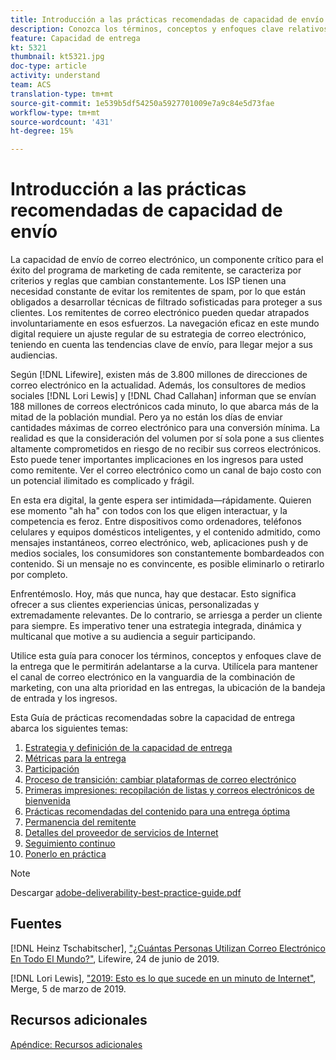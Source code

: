 ```yaml
---
title: Introducción a las prácticas recomendadas de capacidad de envío
description: Conozca los términos, conceptos y enfoques clave relativos a la entrega para permitirle garantizar el éxito de su programa de marketing.
feature: Capacidad de entrega
kt: 5321
thumbnail: kt5321.jpg
doc-type: article
activity: understand
team: ACS
translation-type: tm+mt
source-git-commit: 1e539b5df54250a5927701009e7a9c84e5d73fae
workflow-type: tm+mt
source-wordcount: '431'
ht-degree: 15%

---
```



# Introducción a las prácticas recomendadas de capacidad de envío

La capacidad de envío de correo electrónico, un componente crítico para el éxito del programa de marketing de cada remitente, se caracteriza por criterios y reglas que cambian constantemente. Los ISP tienen una necesidad constante de evitar los remitentes de spam, por lo que están obligados a desarrollar técnicas de filtrado sofisticadas para proteger a sus clientes. Los remitentes de correo electrónico pueden quedar atrapados involuntariamente en esos esfuerzos. La navegación eficaz en este mundo digital requiere un ajuste regular de su estrategia de correo electrónico, teniendo en cuenta las tendencias clave de envío, para llegar mejor a sus audiencias.

Según [!DNL Lifewire], existen más de 3.800 millones de direcciones de correo electrónico en la actualidad. Además, los consultores de medios sociales [!DNL Lori Lewis] y [!DNL Chad Callahan] informan que se envían 188 millones de correos electrónicos cada minuto, lo que abarca más de la mitad de la población mundial. Pero ya no están los días de enviar cantidades máximas de correo electrónico para una conversión mínima. La realidad es que la consideración del volumen por sí sola pone a sus clientes altamente comprometidos en riesgo de no recibir sus correos electrónicos. Esto puede tener importantes implicaciones en los ingresos para usted como remitente. Ver el correo electrónico como un canal de bajo costo con un potencial ilimitado es complicado y frágil.

En esta era digital, la gente espera ser intimidada—rápidamente. Quieren ese momento &quot;ah ha&quot; con todos con los que eligen interactuar, y la competencia es feroz. Entre dispositivos como ordenadores, teléfonos celulares y equipos domésticos inteligentes, y el contenido admitido, como mensajes instantáneos, correo electrónico, web, aplicaciones push y de medios sociales, los consumidores son constantemente bombardeados con contenido. Si un mensaje no es convincente, es posible eliminarlo o retirarlo por completo.

Enfrentémoslo. Hoy, más que nunca, hay que destacar. Esto significa ofrecer a sus clientes experiencias únicas, personalizadas y extremadamente relevantes. De lo contrario, se arriesga a perder un cliente para siempre. Es imperativo tener una estrategia integrada, dinámica y multicanal que motive a su audiencia a seguir participando.

Utilice esta guía para conocer los términos, conceptos y enfoques clave de la entrega que le permitirán adelantarse a la curva. Utilícela para mantener el canal de correo electrónico en la vanguardia de la combinación de marketing, con una alta prioridad en las entregas, la ubicación de la bandeja de entrada y los ingresos.

Esta Guía de prácticas recomendadas sobre la capacidad de entrega abarca los siguientes temas:

1. [Estrategia y definición de la capacidad de entrega](/help/deliverability-strategy-and-definition.md)
2. [Métricas para la entrega](/help/metrics/metrics-overview.md)
3. [Participación](/help/engagement.md)
4. [Proceso de transición: cambiar plataformas de correo electrónico](/help/transition-process/switching-email-platforms.md)
5. [Primeras impresiones: recopilación de listas y correos electrónicos de bienvenida](/help/first-impressions/address-collection-and-list-growth.md)
6. [Prácticas recomendadas del contenido para una entrega óptima](/help/content-best-practices-for-optimal-delivery.md)
7. [Permanencia del remitente](/help/sender-permanence.md)
8. [Detalles del proveedor de servicios de Internet](/help/internet-service-provider-specifics/overview.md)
9. [Seguimiento continuo](/help/ongoing-monitoring.md)
10. [Ponerlo en práctica](/help/putting-it-in-practice.md)

>[!NOTE]
>
>Descargar [adobe-deliverability-best-practice-guide.pdf](/help/assets/adobe-deliverability-best-practice-guide.pdf)

## Fuentes

[!DNL Heinz Tschabitscher],  [&quot;¿Cuántas Personas Utilizan Correo Electrónico En Todo El Mundo?&quot;](https://www.lifewire.com/how-many-email-users-are-there-1171213), Lifewire, 24 de junio de 2019.

[!DNL Lori Lewis],  [&quot;2019: Esto es lo que sucede en un minuto de Internet&quot;](https://www.allaccess.com/merge/archive/29580/2019-this-is-what-happens-in-an-internet-minute), Merge, 5 de marzo de 2019.

## Recursos adicionales

[Apéndice: Recursos adicionales](/help/additional-resources/general-resources.md)